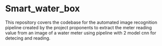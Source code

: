 # Smart_water_box
This repository covers the codebase for the automated image recognition pipeline created by the project proponents to extract the meter reading value from an image of a water meter using pipeline with 2 model cnn for detecing and reading.
